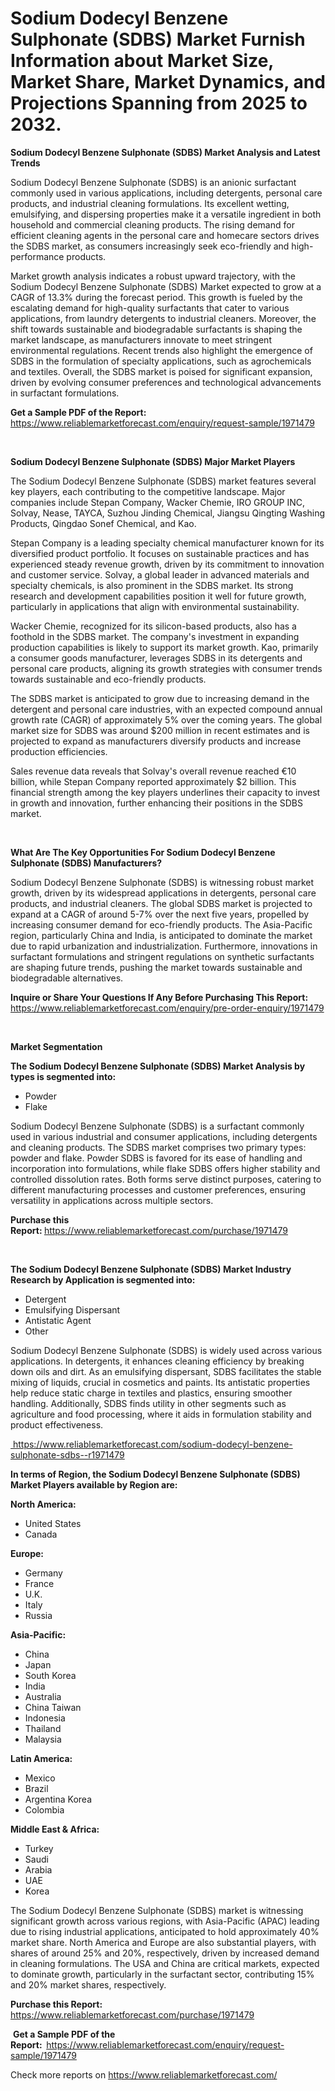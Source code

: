 <p><h1>Sodium Dodecyl Benzene Sulphonate (SDBS) Market Furnish Information about Market Size, Market Share, Market Dynamics, and Projections Spanning from 2025 to 2032.</h1></p><p><strong>Sodium Dodecyl Benzene Sulphonate (SDBS) Market Analysis and Latest Trends</strong></p>
<p><p>Sodium Dodecyl Benzene Sulphonate (SDBS) is an anionic surfactant commonly used in various applications, including detergents, personal care products, and industrial cleaning formulations. Its excellent wetting, emulsifying, and dispersing properties make it a versatile ingredient in both household and commercial cleaning products. The rising demand for efficient cleaning agents in the personal care and homecare sectors drives the SDBS market, as consumers increasingly seek eco-friendly and high-performance products.</p><p>Market growth analysis indicates a robust upward trajectory, with the Sodium Dodecyl Benzene Sulphonate (SDBS) Market expected to grow at a CAGR of 13.3% during the forecast period. This growth is fueled by the escalating demand for high-quality surfactants that cater to various applications, from laundry detergents to industrial cleaners. Moreover, the shift towards sustainable and biodegradable surfactants is shaping the market landscape, as manufacturers innovate to meet stringent environmental regulations. Recent trends also highlight the emergence of SDBS in the formulation of specialty applications, such as agrochemicals and textiles. Overall, the SDBS market is poised for significant expansion, driven by evolving consumer preferences and technological advancements in surfactant formulations.</p></p>
<p><strong>Get a Sample PDF of the Report:&nbsp;</strong> <a href="https://www.reliablemarketforecast.com/enquiry/request-sample/1971479?utm_campaign=2456&utm_medium=2&utm_source=Github&utm_content=ia&utm_term=03042025&utm_id=sodium-dodecyl-benzene-sulphonate-sdbs">https://www.reliablemarketforecast.com/enquiry/request-sample/1971479</a></p>
<p>&nbsp;</p>
<p><strong>Sodium Dodecyl Benzene Sulphonate (SDBS) Major Market Players</strong></p>
<p><p>The Sodium Dodecyl Benzene Sulphonate (SDBS) market features several key players, each contributing to the competitive landscape. Major companies include Stepan Company, Wacker Chemie, IRO GROUP INC, Solvay, Nease, TAYCA, Suzhou Jinding Chemical, Jiangsu Qingting Washing Products, Qingdao Sonef Chemical, and Kao. </p><p>Stepan Company is a leading specialty chemical manufacturer known for its diversified product portfolio. It focuses on sustainable practices and has experienced steady revenue growth, driven by its commitment to innovation and customer service. Solvay, a global leader in advanced materials and specialty chemicals, is also prominent in the SDBS market. Its strong research and development capabilities position it well for future growth, particularly in applications that align with environmental sustainability.</p><p>Wacker Chemie, recognized for its silicon-based products, also has a foothold in the SDBS market. The company's investment in expanding production capabilities is likely to support its market growth. Kao, primarily a consumer goods manufacturer, leverages SDBS in its detergents and personal care products, aligning its growth strategies with consumer trends towards sustainable and eco-friendly products.</p><p>The SDBS market is anticipated to grow due to increasing demand in the detergent and personal care industries, with an expected compound annual growth rate (CAGR) of approximately 5% over the coming years. The global market size for SDBS was around $200 million in recent estimates and is projected to expand as manufacturers diversify products and increase production efficiencies.</p><p>Sales revenue data reveals that Solvay's overall revenue reached €10 billion, while Stepan Company reported approximately $2 billion. This financial strength among the key players underlines their capacity to invest in growth and innovation, further enhancing their positions in the SDBS market.</p></p>
<p>&nbsp;</p>
<p><strong>What Are The Key Opportunities For Sodium Dodecyl Benzene Sulphonate (SDBS) Manufacturers?</strong></p>
<p><p>Sodium Dodecyl Benzene Sulphonate (SDBS) is witnessing robust market growth, driven by its widespread applications in detergents, personal care products, and industrial cleaners. The global SDBS market is projected to expand at a CAGR of around 5-7% over the next five years, propelled by increasing consumer demand for eco-friendly products. The Asia-Pacific region, particularly China and India, is anticipated to dominate the market due to rapid urbanization and industrialization. Furthermore, innovations in surfactant formulations and stringent regulations on synthetic surfactants are shaping future trends, pushing the market towards sustainable and biodegradable alternatives.</p></p>
<p><strong>Inquire or Share Your Questions If Any Before Purchasing This Report:</strong> <a href="https://www.reliablemarketforecast.com/enquiry/pre-order-enquiry/1971479?utm_campaign=2456&utm_medium=2&utm_source=Github&utm_content=ia&utm_term=03042025&utm_id=sodium-dodecyl-benzene-sulphonate-sdbs">https://www.reliablemarketforecast.com/enquiry/pre-order-enquiry/1971479</a></p>
<p>&nbsp;</p>
<p><strong>Market Segmentation</strong></p>
<p><strong>The Sodium Dodecyl Benzene Sulphonate (SDBS) Market Analysis by types is segmented into:</strong></p>
<p><ul><li>Powder</li><li>Flake</li></ul></p>
<p><p>Sodium Dodecyl Benzene Sulphonate (SDBS) is a surfactant commonly used in various industrial and consumer applications, including detergents and cleaning products. The SDBS market comprises two primary types: powder and flake. Powder SDBS is favored for its ease of handling and incorporation into formulations, while flake SDBS offers higher stability and controlled dissolution rates. Both forms serve distinct purposes, catering to different manufacturing processes and customer preferences, ensuring versatility in applications across multiple sectors.</p></p>
<p><strong>Purchase this Report:&nbsp;</strong><a href="https://www.reliablemarketforecast.com/purchase/1971479?utm_campaign=2456&utm_medium=2&utm_source=Github&utm_content=ia&utm_term=03042025&utm_id=sodium-dodecyl-benzene-sulphonate-sdbs">https://www.reliablemarketforecast.com/purchase/1971479</a></p>
<p>&nbsp;</p>
<p><strong>The Sodium Dodecyl Benzene Sulphonate (SDBS) Market Industry Research by Application is segmented into:</strong></p>
<p><ul><li>Detergent</li><li>Emulsifying Dispersant</li><li>Antistatic Agent</li><li>Other</li></ul></p>
<p><p>Sodium Dodecyl Benzene Sulphonate (SDBS) is widely used across various applications. In detergents, it enhances cleaning efficiency by breaking down oils and dirt. As an emulsifying dispersant, SDBS facilitates the stable mixing of liquids, crucial in cosmetics and paints. Its antistatic properties help reduce static charge in textiles and plastics, ensuring smoother handling. Additionally, SDBS finds utility in other segments such as agriculture and food processing, where it aids in formulation stability and product effectiveness.</p></p>
<p><a href="https://www.reliablemarketforecast.com/sodium-dodecyl-benzene-sulphonate-sdbs--r1971479?utm_campaign=2456&utm_medium=2&utm_source=Github&utm_content=ia&utm_term=03042025&utm_id=sodium-dodecyl-benzene-sulphonate-sdbs">&nbsp;https://www.reliablemarketforecast.com/sodium-dodecyl-benzene-sulphonate-sdbs--r1971479</a></p>
<p><strong>In terms of Region, the Sodium Dodecyl Benzene Sulphonate (SDBS) Market Players available by Region are:</strong></p>
<p>
    <p> <strong> North America: </strong>
        <ul>
            <li>United States</li>
            <li>Canada</li>
        </ul>
        </p> 
    <p> <strong> Europe: </strong>
        <ul>
            <li>Germany</li>
            <li>France</li>
            <li>U.K.</li>
            <li>Italy</li>
            <li>Russia</li>
        </ul>
        </p> 
    <p> <strong> Asia-Pacific: </strong>
        <ul>
            <li>China</li>
            <li>Japan</li>
            <li>South Korea</li>
            <li>India</li>
            <li>Australia</li>
            <li>China Taiwan</li>
            <li>Indonesia</li>
            <li>Thailand</li>
            <li>Malaysia</li>
        </ul>
        </p> 
    <p> <strong> Latin America: </strong>
        <ul>
            <li>Mexico</li>
            <li>Brazil</li>
            <li>Argentina Korea</li>
            <li>Colombia</li>
        </ul>
        </p> 
    <p> <strong> Middle East & Africa: </strong>
        <ul>
            <li>Turkey</li>
            <li>Saudi</li>
            <li>Arabia</li>
            <li>UAE</li>
            <li>Korea</li>
        </ul>
    </p>
    </p>
<p><p>The Sodium Dodecyl Benzene Sulphonate (SDBS) market is witnessing significant growth across various regions, with Asia-Pacific (APAC) leading due to rising industrial applications, anticipated to hold approximately 40% market share. North America and Europe are also substantial players, with shares of around 25% and 20%, respectively, driven by increased demand in cleaning formulations. The USA and China are critical markets, expected to dominate growth, particularly in the surfactant sector, contributing 15% and 20% market shares, respectively.</p></p>
<p><strong>Purchase this Report: </strong><a href="https://www.reliablemarketforecast.com/purchase/1971479?utm_campaign=2456&utm_medium=2&utm_source=Github&utm_content=ia&utm_term=03042025&utm_id=sodium-dodecyl-benzene-sulphonate-sdbs">https://www.reliablemarketforecast.com/purchase/1971479</a></p>
<p>&nbsp;<strong>Get a Sample PDF of the Report:&nbsp;&nbsp;</strong><a href="https://www.reliablemarketforecast.com/enquiry/request-sample/1971479?utm_campaign=2456&utm_medium=2&utm_source=Github&utm_content=ia&utm_term=03042025&utm_id=sodium-dodecyl-benzene-sulphonate-sdbs">https://www.reliablemarketforecast.com/enquiry/request-sample/1971479</a></p>
<p><strong></strong></p>
<p>Check more reports on <a href="https://www.reliablemarketforecast.com/?utm_campaign=2456&utm_medium=2&utm_source=Github&utm_content=ia&utm_term=03042025&utm_id=sodium-dodecyl-benzene-sulphonate-sdbs">https://www.reliablemarketforecast.com/</a></p>